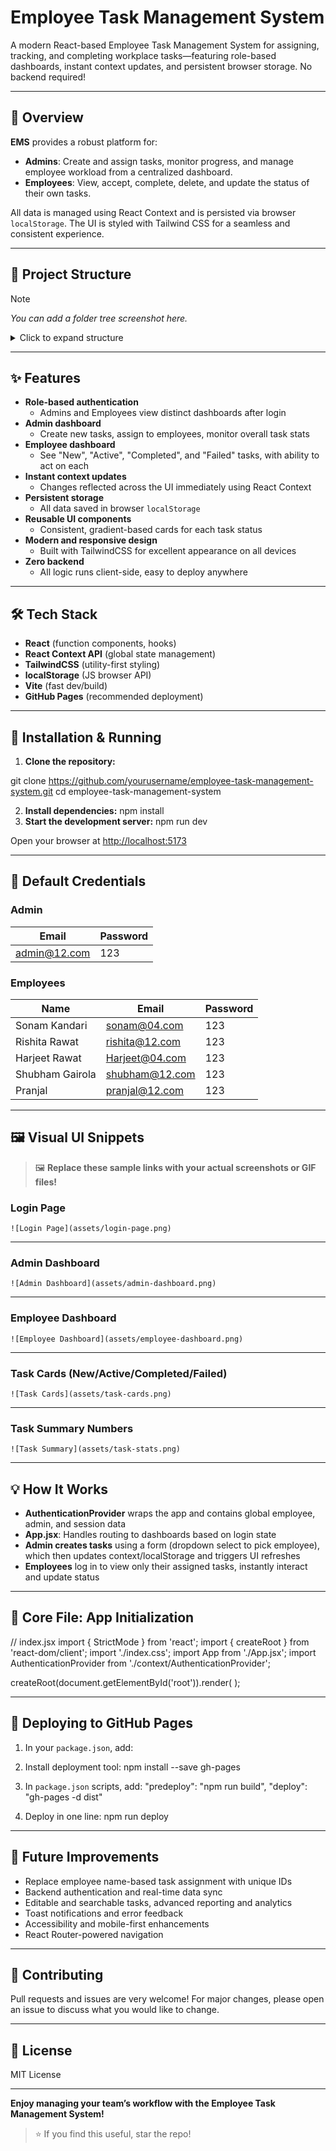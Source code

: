 # Employee Task Management System

A modern React-based Employee Task Management System for assigning, tracking, and completing workplace tasks—featuring role-based dashboards, instant context updates, and persistent browser storage. No backend required!

---



## 🚀 Overview







**EMS** provides a robust platform for:
- **Admins**: Create and assign tasks, monitor progress, and manage employee workload from a centralized dashboard.
- **Employees**: View, accept, complete, delete, and update the status of their own tasks.

All data is managed using React Context and is persisted via browser `localStorage`. The UI is styled with Tailwind CSS for a seamless and consistent experience.

















---

## 📁 Project Structure





<!-- SCREENSHOT/DIAGRAM PLACEHOLDER -->
> [!NOTE]  
> _You can add a folder tree screenshot here._
<details>
<summary>Click to expand structure</summary>

src/
├── assets/
├── Component/
│ ├── Authentication/
│ │ └── Login.jsx
│ ├── DashBoard/
│ │ ├── AdminDashboard.jsx
│ │ └── EmployeeDashBoard.jsx
│ ├── MainComponents/
│ │ ├── AllTask.jsx
│ │ ├── CreateTask.jsx
│ │ ├── Header.jsx
│ │ └── TaskListNumbers.jsx
│ └── TaskList/
│ ├── AcceptTask.jsx
│ ├── CompleteTask.jsx
│ ├── FailedTask.jsx
│ ├── NewTask.jsx
│ └── TaskList.jsx
├── context/
│ └── AuthenticationProvider.jsx
├── pages/
├── utils/
│ └── LocalStorage.jsx
├── App.jsx
├── index.jsx
├── index.css
└── main.jsx
</details>

---





## ✨ Features

- **Role-based authentication**
    - Admins and Employees view distinct dashboards after login
- **Admin dashboard**
    - Create new tasks, assign to employees, monitor overall task stats
- **Employee dashboard**
    - See "New", "Active", "Completed", and "Failed" tasks, with ability to act on each
- **Instant context updates**
    - Changes reflected across the UI immediately using React Context
- **Persistent storage**
    - All data saved in browser `localStorage`
- **Reusable UI components**
    - Consistent, gradient-based cards for each task status
- **Modern and responsive design**
    - Built with TailwindCSS for excellent appearance on all devices
- **Zero backend**
    - All logic runs client-side, easy to deploy anywhere

---



## 🛠 Tech Stack

- **React** (function components, hooks)
- **React Context API** (global state management)
- **TailwindCSS** (utility-first styling)
- **localStorage** (JS browser API)
- **Vite** (fast dev/build)
- **GitHub Pages** (recommended deployment)

---

## 🔧 Installation & Running





1. **Clone the repository:**

git clone https://github.com/yourusername/employee-task-management-system.git
cd employee-task-management-system

2. **Install dependencies:**
   npm install
3. **Start the development server:**
    npm run dev

  
Open your browser at [http://localhost:5173](http://localhost:5173)

---

## 🔑 Default Credentials

### Admin

| Email        | Password |
|--------------|----------|
| admin@12.com | 123      |

### Employees
| Name             | Email             | Password |
|------------------|-------------------|----------|
| Sonam Kandari    | sonam@04.com      | 123      |
| Rishita Rawat    | rishita@12.com    | 123      |
| Harjeet Rawat    | Harjeet@04.com    | 123      |
| Shubham Gairola  | shubham@12.com    | 123      |
| Pranjal          | pranjal@12.com    | 123      |


---

## 🖼️ Visual UI Snippets

> 🖼️ **Replace these sample links with your actual screenshots or GIF files!**

### Login Page  
`![Login Page](assets/login-page.png)`

---









### Admin Dashboard  
`![Admin Dashboard](assets/admin-dashboard.png)`

---

### Employee Dashboard  
`![Employee Dashboard](assets/employee-dashboard.png)`

---

### Task Cards (New/Active/Completed/Failed)
`![Task Cards](assets/task-cards.png)`

---

### Task Summary Numbers  
`![Task Summary](assets/task-stats.png)`

---

## 💡 How It Works

- **AuthenticationProvider** wraps the app and contains global employee, admin, and session data
- **App.jsx**: Handles routing to dashboards based on login state
- **Admin creates tasks** using a form (dropdown select to pick employee), which then updates context/localStorage and triggers UI refreshes
- **Employees** log in to view only their assigned tasks, instantly interact and update status

---


## 🧩 Core File: App Initialization

// index.jsx
import { StrictMode } from 'react';
import { createRoot } from 'react-dom/client';
import './index.css';
import App from './App.jsx';
import AuthenticationProvider from './context/AuthenticationProvider';

createRoot(document.getElementById('root')).render(
<StrictMode>
<AuthenticationProvider>
<App />
</AuthenticationProvider>
</StrictMode>
);



---

## 🚢 Deploying to GitHub Pages

1. In your `package.json`, add:








2. Install deployment tool:
npm install --save gh-pages

3. In `package.json` scripts, add:
"predeploy": "npm run build",
"deploy": "gh-pages -d dist"


4. Deploy in one line:
npm run deploy



---

## 🚀 Future Improvements

- Replace employee name-based task assignment with unique IDs
- Backend authentication and real-time data sync
- Editable and searchable tasks, advanced reporting and analytics
- Toast notifications and error feedback
- Accessibility and mobile-first enhancements
- React Router-powered navigation

---

## 🤝 Contributing

Pull requests and issues are very welcome! For major changes, please open an issue to discuss what you would like to change.

---

## 📄 License

MIT License

---

**Enjoy managing your team’s workflow with the Employee Task Management System!**

> ⭐ If you find this useful, star the repo!

